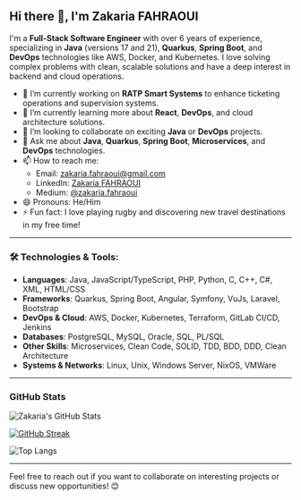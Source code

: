 ## Hi there 👋, I'm Zakaria FAHRAOUI

<!--
**kernel2/kernel2** is a ✨ _special_ ✨ repository because its `README.md` (this file) appears on your GitHub profile.

Here are some ideas to get you started:
-->

I'm a **Full-Stack Software Engineer** with over 6 years of experience, specializing in **Java** (versions 17 and 21), **Quarkus**, **Spring Boot**, and **DevOps** technologies like AWS, Docker, and Kubernetes. I love solving complex problems with clean, scalable solutions and have a deep interest in backend and cloud operations.

- 🔭 I’m currently working on **RATP Smart Systems** to enhance ticketing operations and supervision systems.
- 🌱 I’m currently learning more about **React**, **DevOps**, and cloud architecture solutions.
- 👯 I’m looking to collaborate on exciting **Java** or **DevOps** projects.
- 💬 Ask me about **Java**, **Quarkus**, **Spring Boot**, **Microservices**, and **DevOps** technologies.
- 📫 How to reach me:
  - Email: zakaria.fahraoui@gmail.com
  - LinkedIn: [Zakaria FAHRAOUI](https://www.linkedin.com/in/zakaria-fahraoui-885253127)
  - Medium: [@zakaria.fahraoui](https://medium.com/@zakaria.fahraoui)
- 😄 Pronouns: He/Him
- ⚡ Fun fact: I love playing rugby and discovering new travel destinations in my free time!

---

### 🛠️ Technologies & Tools:
- **Languages**: Java, JavaScript/TypeScript, PHP, Python, C, C++, C#, XML, HTML/CSS
- **Frameworks**: Quarkus, Spring Boot, Angular, Symfony, VuJs, Laravel, Bootstrap
- **DevOps & Cloud**: AWS, Docker, Kubernetes, Terraform, GitLab CI/CD, Jenkins
- **Databases**: PostgreSQL, MySQL, Oracle, SQL, PL/SQL
- **Other Skills**: Microservices, Clean Code, SOLID, TDD, BDD, DDD, Clean Architecture
- **Systems & Networks**: Linux, Unix, Windows Server, NixOS, VMWare

---

### GitHub Stats

![Zakaria's GitHub Stats](https://github-readme-stats.vercel.app/api?username=kernel2&show_icons=true&theme=dark&count_private=true&include_all_commits=true)

[![GitHub Streak](https://streak-stats.demolab.com/?user=kernel2&theme=dark)](https://git.io/streak-stats)

![Top Langs](https://github-readme-stats.vercel.app/api/top-langs/?username=kernel2&layout=compact&theme=dark)

---

Feel free to reach out if you want to collaborate on interesting projects or discuss new opportunities! 😊
